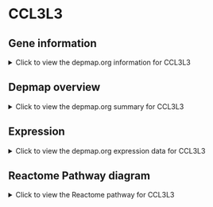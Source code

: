 <h1>CCL3L3</h1>

<h2>Gene information</h2>
<details>
  <summary>Click to view the depmap.org information for CCL3L3</summary>
  <p><a href="https://depmap.org/portal/gene/CCL3L3?tab=about" target="_BLANK">Open page in a new tab...</a></p>
  <iframe src="https://depmap.org/portal/gene/CCL3L3?tab=about" style="border:none;width:100%;height:800px"></iframe>
</details>

<h2>Depmap overview</h2>
<details>
  <summary>Click to view the depmap.org summary for CCL3L3</summary>
  <p><a href="https://depmap.org/portal/gene/CCL3L3?tab=overview" target="_BLANK">Open page in a new tab...</a></p>
  <iframe src="https://depmap.org/portal/gene/CCL3L3?tab=overview" style="border:none;width:100%;height:800px"></iframe>
</details>

<h2>Expression</h2>
<details>
  <summary>Click to view the depmap.org expression data for CCL3L3</summary>
  <p><a href="https://depmap.org/portal/gene/CCL3L3?tab=characterization" target="_BLANK">Open page in a new tab...</a></p>
  <iframe src="https://depmap.org/portal/gene/CCL3L3?tab=characterization" style="border:none;width:100%;height:800px"></iframe>
</details>



<h2>Reactome Pathway diagram</h2>
<details>
  <summary>Click to view the Reactome pathway for CCL3L3</summary>
  <p><a href="https://reactome.org/PathwayBrowser/#/R-HSA-6783783" target="_BLANK">Open page in a new tab...</a></p>
  <p>Interleukin-10 signaling</p>
<iframe src="https://reactome.org/PathwayBrowser/#/R-HSA-6783783" style="border:none;width:100%;height:800px"></iframe>
</details>



